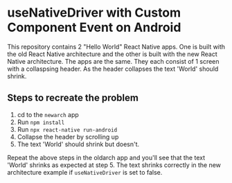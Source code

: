 # useNativeDriver with Custom Component Event on Android
This repository contains 2 "Hello World" React Native apps. One is built with the old React Native architecture and the other is built with the new React Native architecture. The apps are the same. They each consist of 1 screen with a collaspsing header. As the header collapses the text 'World' should shrink.

## Steps to recreate the problem
1. cd to the `newarch` app
2. Run `npm install`
3. Run `npx react-native run-android`
4. Collapse the header by scrolling up
5. The text 'World' should shrink but doesn't.

Repeat the above steps in the oldarch app and you'll see that the text 'World' shrinks as expected at step 5. The text shrinks correctly in the new architecture example if `useNativeDriver` is set to false.
